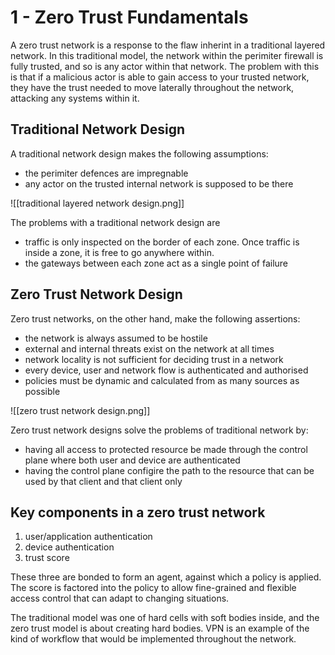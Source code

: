 # 1 - Zero Trust Fundamentals
A zero trust network is a response to the flaw inherint in a traditional layered network. In this traditional model, the network within the perimiter firewall is fully trusted, and so is any actor within that network. The problem with this is that if a malicious actor is able to gain access to your trusted network, they have the trust needed to move laterally throughout the network, attacking any systems within it.

## Traditional Network Design
A traditional network design makes the following assumptions:
- the perimiter defences are impregnable
- any actor on the trusted internal network is supposed to be there

![[traditional layered network design.png]]

The problems with a traditional network design are
- traffic is only inspected on the border of each zone. Once traffic is inside a zone, it is free to go anywhere within.
- the gateways between each zone act as a single point of failure

## Zero Trust Network Design
Zero trust networks, on the other hand, make the following assertions:
- the network is always assumed to be hostile
- external and internal threats exist on the network at all times
- network locality is not sufficient for deciding trust in a network
- every device, user and network flow is authenticated and authorised
- policies must be dynamic and calculated from as many sources as possible

![[zero trust network design.png]]

Zero trust network designs solve the problems of traditional network by:
- having all access to protected resource be made through the control plane where both user and device are authenticated
- having the control plane configire the path to the resource that can be used by that client and that client only

## Key components in a zero trust network
1. user/application authentication
2. device authentication
3. trust score

These three are bonded to form an agent, against which a policy is applied. The score is factored into the policy to allow fine-grained and flexible access control that can adapt to changing situations.

The traditional model was one of hard cells with soft bodies inside, and the zero trust model is about creating hard bodies. VPN is an example of the kind of workflow that would be implemented throughout the network.